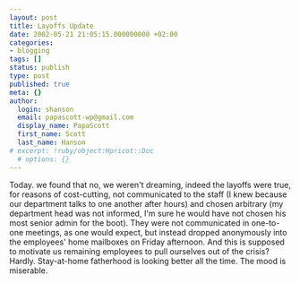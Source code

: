 ```yaml
---
layout: post
title: Layoffs Update
date: 2002-05-21 21:05:15.000000000 +02:00
categories:
- blogging
tags: []
status: publish
type: post
published: true
meta: {}
author:
  login: shanson
  email: papascott-wp@gmail.com
  display_name: PapaScott
  first_name: Scott
  last_name: Hanson
# excerpt: !ruby/object:Hpricot::Doc
  # options: {}
---
```

<p>Today. we found that no, we weren't dreaming, indeed the layoffs were true, for reasons of cost-cutting, not communicated to the staff (I knew because our department talks to one another after hours) and chosen arbitrary (my department head was not informed, I'm sure he would have not chosen his most senior admin for the boot). They were not communicated in one-to-one meetings, as one would expect, but instead dropped anonymously into the employees' home mailboxes on Friday afternoon. And this is supposed to motivate us remaining employees to pull ourselves out of the crisis? Hardly. Stay-at-home fatherhood is looking better all the time. The mood is miserable.</p>
